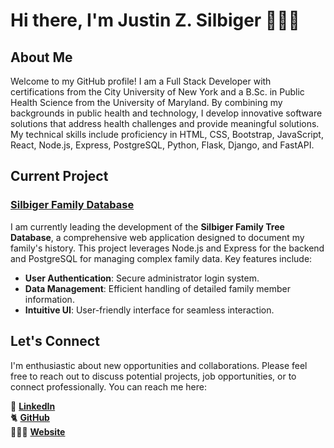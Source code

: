 # Hi there, I'm Justin Z. Silbiger 👨🏻‍💻

## About Me 

Welcome to my GitHub profile! I am a Full Stack Developer with certifications from the City University of New York and a B.Sc. in Public Health Science from the University of Maryland. By combining my backgrounds in public health and technology, I develop innovative software solutions that address health challenges and provide meaningful solutions. My technical skills include proficiency in HTML, CSS, Bootstrap, JavaScript, React, Node.js, Express, PostgreSQL, Python, Flask, Django, and FastAPI.

## Current Project

### [Silbiger Family Database](https://github.com/JustinSilbiger/silbiger)


I am currently leading the development of the **Silbiger Family Tree Database**, a comprehensive web application designed to document my family's history. This project leverages Node.js and Express for the backend and PostgreSQL for managing complex family data. Key features include:

- **User Authentication**: Secure administrator login system.
- **Data Management**: Efficient handling of detailed family member information.
- **Intuitive UI**: User-friendly interface for seamless interaction.

## Let's Connect

I'm enthusiastic about new opportunities and collaborations. Please feel free to reach out to discuss potential projects, job opportunities, or to connect professionally. You can reach me here:

💼 [**LinkedIn**](https://www.linkedin.com/in/justinzs/)\
🐈 [**GitHub**](https://github.com/JustinSilbiger)\
👨🏻‍💻 [**Website**](https://justinsilbiger.github.io/#contact)
